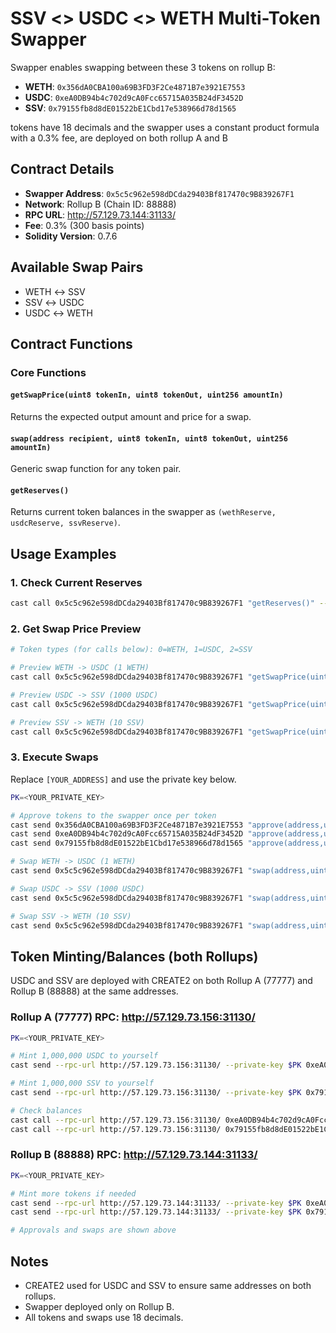 # SSV <> USDC <> WETH Multi-Token Swapper

Swapper enables swapping between these 3 tokens on rollup B:
- **WETH**: `0x356dA0CBA100a69B3FD3F2Ce4871B7e3921E7553`
- **USDC**: `0xeA0DB94b4c702d9cA0Fcc65715A035B24dF3452D`
- **SSV**: `0x79155fb8d8dE01522bE1Cbd17e538966d78d1565`

tokens have 18 decimals and the swapper uses a constant product formula with a 0.3% fee, are deployed on both rollup A and B 

## Contract Details

- **Swapper Address**: `0x5c5c962e598dDCda29403Bf817470c9B839267F1`
- **Network**: Rollup B (Chain ID: 88888)
- **RPC URL**: http://57.129.73.144:31133/
- **Fee**: 0.3% (300 basis points)
- **Solidity Version**: 0.7.6

## Available Swap Pairs

- WETH ↔ SSV
- SSV ↔ USDC
- USDC ↔ WETH

## Contract Functions

### Core Functions

#### `getSwapPrice(uint8 tokenIn, uint8 tokenOut, uint256 amountIn)`
Returns the expected output amount and price for a swap.

#### `swap(address recipient, uint8 tokenIn, uint8 tokenOut, uint256 amountIn)`
Generic swap function for any token pair.

#### `getReserves()`
Returns current token balances in the swapper as `(wethReserve, usdcReserve, ssvReserve)`.

## Usage Examples

### 1. Check Current Reserves

```bash
cast call 0x5c5c962e598dDCda29403Bf817470c9B839267F1 "getReserves()" --rpc-url http://57.129.73.144:31133/
```

### 2. Get Swap Price Preview

```bash
# Token types (for calls below): 0=WETH, 1=USDC, 2=SSV

# Preview WETH -> USDC (1 WETH)
cast call 0x5c5c962e598dDCda29403Bf817470c9B839267F1 "getSwapPrice(uint8,uint8,uint256)" 0 1 1000000000000000000 --rpc-url http://57.129.73.144:31133/

# Preview USDC -> SSV (1000 USDC)
cast call 0x5c5c962e598dDCda29403Bf817470c9B839267F1 "getSwapPrice(uint8,uint8,uint256)" 1 2 1000000000000000000000 --rpc-url http://57.129.73.144:31133/

# Preview SSV -> WETH (10 SSV)
cast call 0x5c5c962e598dDCda29403Bf817470c9B839267F1 "getSwapPrice(uint8,uint8,uint256)" 2 0 10000000000000000000 --rpc-url http://57.129.73.144:31133/
```

### 3. Execute Swaps

Replace `[YOUR_ADDRESS]` and use the private key below.

```bash
PK=<YOUR_PRIVATE_KEY>

# Approve tokens to the swapper once per token
cast send 0x356dA0CBA100a69B3FD3F2Ce4871B7e3921E7553 "approve(address,uint256)" 0x5c5c962e598dDCda29403Bf817470c9B839267F1 1000000000000000000000000 --rpc-url http://57.129.73.144:31133/ --private-key $PK
cast send 0xeA0DB94b4c702d9cA0Fcc65715A035B24dF3452D "approve(address,uint256)" 0x5c5c962e598dDCda29403Bf817470c9B839267F1 1000000000000000000000000 --rpc-url http://57.129.73.144:31133/ --private-key $PK
cast send 0x79155fb8d8dE01522bE1Cbd17e538966d78d1565 "approve(address,uint256)" 0x5c5c962e598dDCda29403Bf817470c9B839267F1 1000000000000000000000000 --rpc-url http://57.129.73.144:31133/ --private-key $PK

# Swap WETH -> USDC (1 WETH)
cast send 0x5c5c962e598dDCda29403Bf817470c9B839267F1 "swap(address,uint8,uint8,uint256)" [YOUR_ADDRESS] 0 1 1000000000000000000 --rpc-url http://57.129.73.144:31133/ --private-key $PK

# Swap USDC -> SSV (1000 USDC)
cast send 0x5c5c962e598dDCda29403Bf817470c9B839267F1 "swap(address,uint8,uint8,uint256)" [YOUR_ADDRESS] 1 2 1000000000000000000000 --rpc-url http://57.129.73.144:31133/ --private-key $PK

# Swap SSV -> WETH (10 SSV)
cast send 0x5c5c962e598dDCda29403Bf817470c9B839267F1 "swap(address,uint8,uint8,uint256)" [YOUR_ADDRESS] 2 0 10000000000000000000 --rpc-url http://57.129.73.144:31133/ --private-key $PK
```

## Token Minting/Balances (both Rollups)

USDC and SSV are deployed with CREATE2 on both Rollup A (77777) and Rollup B (88888) at the same addresses.

### Rollup A (77777) RPC: http://57.129.73.156:31130/

```bash
PK=<YOUR_PRIVATE_KEY>

# Mint 1,000,000 USDC to yourself
cast send --rpc-url http://57.129.73.156:31130/ --private-key $PK 0xeA0DB94b4c702d9cA0Fcc65715A035B24dF3452D "mint(address,uint256)" [YOUR_ADDRESS] 1000000000000000000000000

# Mint 1,000,000 SSV to yourself
cast send --rpc-url http://57.129.73.156:31130/ --private-key $PK 0x79155fb8d8dE01522bE1Cbd17e538966d78d1565 "mint(address,uint256)" [YOUR_ADDRESS] 1000000000000000000000000

# Check balances
cast call --rpc-url http://57.129.73.156:31130/ 0xeA0DB94b4c702d9cA0Fcc65715A035B24dF3452D "balanceOf(address)" [YOUR_ADDRESS]
cast call --rpc-url http://57.129.73.156:31130/ 0x79155fb8d8dE01522bE1Cbd17e538966d78d1565 "balanceOf(address)" [YOUR_ADDRESS]
```

### Rollup B (88888) RPC: http://57.129.73.144:31133/

```bash
PK=<YOUR_PRIVATE_KEY>

# Mint more tokens if needed
cast send --rpc-url http://57.129.73.144:31133/ --private-key $PK 0xeA0DB94b4c702d9cA0Fcc65715A035B24dF3452D "mint(address,uint256)" [YOUR_ADDRESS] 1000000000000000000000
cast send --rpc-url http://57.129.73.144:31133/ --private-key $PK 0x79155fb8d8dE01522bE1Cbd17e538966d78d1565 "mint(address,uint256)" [YOUR_ADDRESS] 1000000000000000000000

# Approvals and swaps are shown above
```

## Notes

- CREATE2 used for USDC and SSV to ensure same addresses on both rollups.
- Swapper deployed only on Rollup B.
- All tokens and swaps use 18 decimals.


